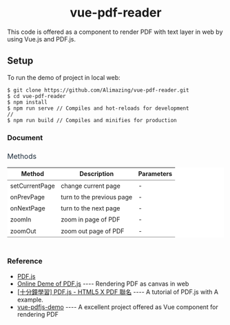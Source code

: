 <h1 align="center">
  vue-pdf-reader
</h1>
This code is offered as a component to render PDF with text layer in web by using Vue.js and PDF.js.

## Setup
To run the demo of project in local web:
```
$ git clone https://github.com/Alimazing/vue-pdf-reader.git
$ cd vue-pdf-reader
$ npm install 
$ npm run serve // Compiles and hot-reloads for development
//
$ npm run build // Compiles and minifies for production
```

### Document
<h3 id="options" style="font-weight: 400; color: #1f2f3d;">Methods</h3>
<table class="table" style="border-collapse: collapse;
    width: 100%;
    background-color: #fff;
    font-size: 14px;
    margin-bottom: 45px;
    line-height: 1.5em;">
  <thead style="display: table-header-group;
    vertical-align: middle;
    border-color: inherit;">
  <tr style="display: table-row;
    vertical-align: inherit;
    border-color: inherit;">
    <th>Method</th>
    <th>Description</th>
    <th>Parameters</th>
  </tr>
  </thead>
  <tbody style="display: table-row-group;
    vertical-align: middle;
    border-color: inherit;">
  <tr>
    <td>setCurrentPage</td>
    <td>change current page</td>
    <td>-</td>
  </tr>
  <tr>
    <td>onPrevPage</td>
    <td>turn to the previous page</td>
    <td>-</td>
  </tr>
  <tr>
    <td>onNextPage</td>
    <td>turn to the next page</td>
    <td>-</td>
  </tr>
  <tr>
    <td>zoomIn</td>
    <td>zoom in page of PDF</td>
    <td>-</td>
  </tr>
  <tr>
    <td>zoomOut</td>
    <td>zoom out page of PDF</td>
    <td>-</td>
  </tr>
  </tbody>
</table>


### Reference
- [PDF.js](https://mozilla.github.io/pdf.js/)
- [Online Deme of PDF.js](https://mozilla.github.io/pdf.js/web/viewer.html) ---- Rendering PDF as canvas in web
- [[十分鐘學習] PDF.js - HTML5 X PDF 聯名](https://ithelp.ithome.com.tw/articles/10195460)  ---- A tutorial of PDF.js with A example.
- [vue-pdfjs-demo](https://github.com/rossta/vue-pdfjs-demo/tree/master) ---- A excellent project offered as Vue component for rendering PDF


